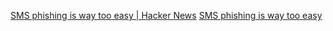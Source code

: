 
[SMS phishing is way too easy | Hacker News](https://news.ycombinator.com/item?id=31862994)
[SMS phishing is way too easy](https://www.bejarano.io/sms-phishing/)
